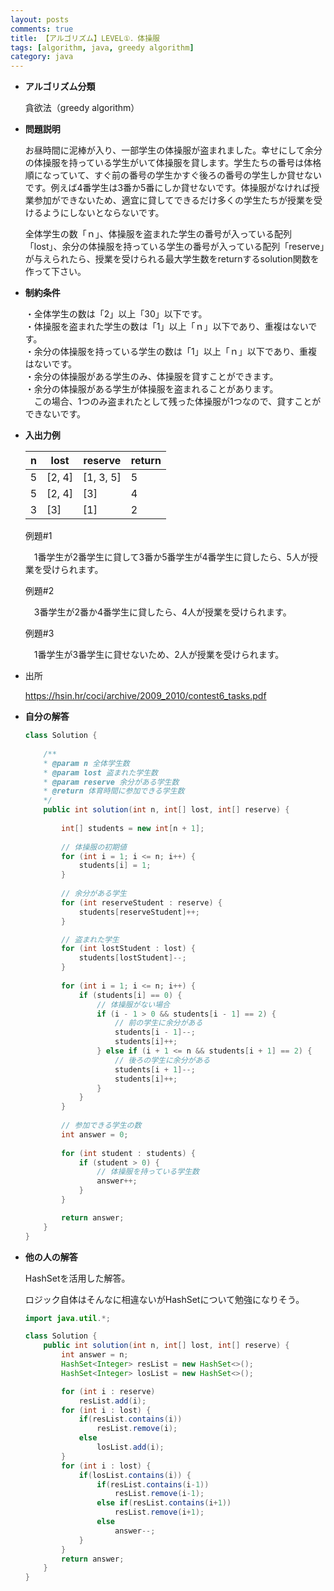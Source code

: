 ```yaml
---
layout: posts
comments: true
title: 【アルゴリズム】LEVEL①．体操服
tags: [algorithm, java, greedy algorithm]
category: java
---
```


* **アルゴリズム分類**

  貪欲法（greedy algorithm）

* **問題説明**

  お昼時間に泥棒が入り、一部学生の体操服が盗まれました。幸せにして余分の体操服を持っている学生がいて体操服を貸します。学生たちの番号は体格順になっていて、すぐ前の番号の学生かすぐ後ろの番号の学生しか貸せないです。例えば4番学生は3番か5番にしか貸せないです。体操服がなければ授業参加ができないため、適宜に貸してできるだけ多くの学生たちが授業を受けるようにしないとならないです。

  全体学生の数「ｎ」、体操服を盗まれた学生の番号が入っている配列「lost」、余分の体操服を持っている学生の番号が入っている配列「reserve」が与えられたら、授業を受けられる最大学生数をreturnするsolution関数を作って下さい。

* **制約条件**

  ・全体学生の数は「2」以上「30」以下です。  
  ・体操服を盗まれた学生の数は「1」以上「ｎ」以下であり、重複はないです。  
  ・余分の体操服を持っている学生の数は「1」以上「ｎ」以下であり、重複はないです。  
  ・余分の体操服がある学生のみ、体操服を貸すことができます。  
  ・余分の体操服がある学生が体操服を盗まれることがあります。  
  　この場合、1つのみ盗まれたとして残った体操服が1つなので、貸すことができないです。

* **入出力例**

  | n    | lost   | reserve   | return |
  | ---- | ------ | --------- | ------ |
  | 5    | [2, 4] | [1, 3, 5] | 5      |
  | 5    | [2, 4] | [3]       | 4      |
  | 3    | [3]    | [1]       | 2      |

  例題#1

  　1番学生が2番学生に貸して3番か5番学生が4番学生に貸したら、5人が授業を受けられます。

  例題#2

  　3番学生が2番か4番学生に貸したら、4人が授業を受けられます。

  例題#3

  　1番学生が3番学生に貸せないため、2人が授業を受けられます。

* 出所

  https://hsin.hr/coci/archive/2009_2010/contest6_tasks.pdf

* **自分の解答**

  ```java
  class Solution {
      
      /**
      * @param n 全体学生数
      * @param lost 盗まれた学生数
      * @param reserve 余分がある学生数
      * @return 体育時間に参加できる学生数
      */
      public int solution(int n, int[] lost, int[] reserve) {
          
          int[] students = new int[n + 1];
          
          // 体操服の初期値
          for (int i = 1; i <= n; i++) {
              students[i] = 1;
          }
          
          // 余分がある学生
          for (int reserveStudent : reserve) {
              students[reserveStudent]++;
          }
  
          // 盗まれた学生
          for (int lostStudent : lost) {
              students[lostStudent]--;
          }
          
          for (int i = 1; i <= n; i++) {
              if (students[i] == 0) {
                  // 体操服がない場合
                  if (i - 1 > 0 && students[i - 1] == 2) {
                      // 前の学生に余分がある
                      students[i - 1]--;
                      students[i]++;
                  } else if (i + 1 <= n && students[i + 1] == 2) {
                      // 後ろの学生に余分がある
                      students[i + 1]--;
                      students[i]++;
                  }
              }
          }
          
          // 参加できる学生の数
          int answer = 0;
          
          for (int student : students) {
              if (student > 0) {
                  // 体操服を持っている学生数
                  answer++;
              }
          }
  
          return answer;
      }
  }
  ```

* **他の人の解答**

  HashSetを活用した解答。
  
  ロジック自体はそんなに相違ないがHashSetについて勉強になりそう。
  
  ```java
  import java.util.*;
  
  class Solution {
      public int solution(int n, int[] lost, int[] reserve) {
          int answer = n;
          HashSet<Integer> resList = new HashSet<>();
          HashSet<Integer> losList = new HashSet<>();
  
          for (int i : reserve)
              resList.add(i);
          for (int i : lost) {
              if(resList.contains(i))
                  resList.remove(i);
              else
                  losList.add(i);
          }
          for (int i : lost) {
              if(losList.contains(i)) {
                  if(resList.contains(i-1))
                      resList.remove(i-1);
                  else if(resList.contains(i+1))
                      resList.remove(i+1);
                  else
                      answer--;
              }
          } 
          return answer;
      }
  }
  ```

